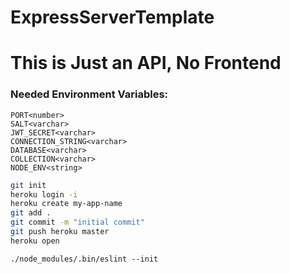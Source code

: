 # ExpressServerTemplate

# This is Just an API, No Frontend

### Needed Environment Variables:

```
PORT<number>
SALT<varchar>
JWT_SECRET<varchar>
CONNECTION_STRING<varchar>
DATABASE<varchar>
COLLECTION<varchar>
NODE_ENV<string>
```

```sh
git init
heroku login -i
heroku create my-app-name
git add .
git commit -m "initial commit"
git push heroku master
heroku open
```
```
./node_modules/.bin/eslint --init
```